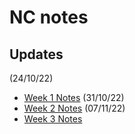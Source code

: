 # NC notes

## Updates

(24/10/22)
* [Week 1 Notes](https://hackmd.io/@Rs7-mZniS1WXLPIkTdk4Mg/SyUkJ0NVj)
(31/10/22)
* [Week 2 Notes](https://hackmd.io/@doPpmyH4Ta-4Yc8pq3u-ZA/HkaTvyiEo)
(07/11/22)
* [Week 3 Notes](https://hackmd.io/@doPpmyH4Ta-4Yc8pq3u-ZA/BknUwH-8i)
